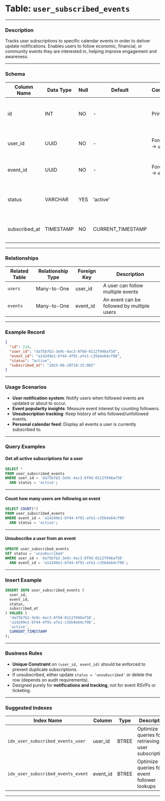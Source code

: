 # Table: `user_subscribed_events`

---

### Description

Tracks user subscriptions to specific calendar events in order to deliver update notifications. Enables users to follow economic, financial, or community events they are interested in, helping improve engagement and awareness.

---

### Schema

| Column Name    | Data Type | Null | Default            | Constraints            | Description                                          |
| -------------- | --------- | ---- | ------------------ | ---------------------- | ---------------------------------------------------- |
| id             | INT       | NO   | -                  | Primary Key            | Unique identifier for this user-event subscription   |
| user_id        | UUID      | NO   | -                  | Foreign Key → `users`  | ID of the user who subscribed to the event           |
| event_id       | UUID      | NO   | -                  | Foreign Key → `events` | ID of the calendar event being followed              |
| status         | VARCHAR   | YES  | 'active'           |                        | Subscription status (`active`, `unsubscribed`, etc.) |
| subscribed_at  | TIMESTAMP | NO   | CURRENT_TIMESTAMP  |                        | Timestamp when the subscription was created          |

---

### Relationships

| Related Table | Relationship Type | Foreign Key | Description                                |
| ------------- | ----------------- | ----------- | ------------------------------------------ |
| `users`       | Many-to-One       | user_id     | A user can follow multiple events          |
| `events`      | Many-to-One       | event_id    | An event can be followed by multiple users |

---

### Example Record

```json
{
  "id": 214,
  "user_id": "da75b7b2-3e9c-4ac3-8f9d-0112f946af58",
  "event_id": "a14249e1-bf44-4f91-afe1-c35b4e64cf98",
  "status": "active",
  "subscribed_at": "2025-06-20T10:15:00Z"
}
```

---

### Usage Scenarios

* **User notification system**: Notify users when followed events are updated or about to occur.
* **Event popularity insights**: Measure event interest by counting followers.
* **Unsubscription tracking**: Keep history of who followed/unfollowed events.
* **Personal calendar feed**: Display all events a user is currently subscribed to.

---

### Query Examples

#### Get all active subscriptions for a user

```sql
SELECT * 
FROM user_subscribed_events
WHERE user_id = 'da75b7b2-3e9c-4ac3-8f9d-0112f946af58'
  AND status = 'active';
```

---

#### Count how many users are following an event

```sql
SELECT COUNT(*) 
FROM user_subscribed_events
WHERE event_id = 'a14249e1-bf44-4f91-afe1-c35b4e64cf98'
  AND status = 'active';
```

---

#### Unsubscribe a user from an event

```sql
UPDATE user_subscribed_events
SET status = 'unsubscribed'
WHERE user_id = 'da75b7b2-3e9c-4ac3-8f9d-0112f946af58'
  AND event_id = 'a14249e1-bf44-4f91-afe1-c35b4e64cf98';
```

---

### Insert Example

```sql
INSERT INTO user_subscribed_events (
  user_id,
  event_id,
  status,
  subscribed_at
) VALUES (
  'da75b7b2-3e9c-4ac3-8f9d-0112f946af58',
  'a14249e1-bf44-4f91-afe1-c35b4e64cf98',
  'active',
  CURRENT_TIMESTAMP
);
```

---

### Business Rules

* **Unique Constraint** on `(user_id, event_id)` should be enforced to prevent duplicate subscriptions.
* If unsubscribed, either update `status = 'unsubscribed'` or delete the row (depends on audit requirements).
* Designed purely for **notifications and tracking**, not for event RSVPs or ticketing.

---

### Suggested Indexes

| Index Name                         | Column    | Type  | Description                                        |
| ---------------------------------- | --------- | ----- | -------------------------------------------------- |
| `idx_user_subscribed_events_user`  | user_id   | BTREE | Optimize queries for retrieving user subscriptions |
| `idx_user_subscribed_events_event` | event_id  | BTREE | Optimize queries for event follower lookups        |

---